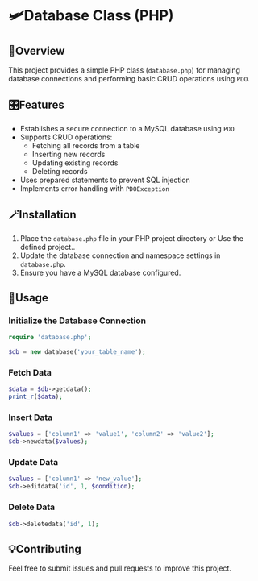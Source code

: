 # 🛩️Database Class (PHP)

## 👀Overview
This project provides a simple PHP class (`database.php`) for managing database connections and performing basic CRUD operations using `PDO`.

## 🎛️Features
- Establishes a secure connection to a MySQL database using `PDO`
- Supports CRUD operations:
  - Fetching all records from a table
  - Inserting new records
  - Updating existing records
  - Deleting records
- Uses prepared statements to prevent SQL injection
- Implements error handling with `PDOException`

## 🪄Installation
1. Place the `database.php` file in your PHP project directory or Use the defined project..
2. Update the database connection and namespace settings in `database.php`.
3. Ensure you have a MySQL database configured.

## 🔮Usage
### Initialize the Database Connection
```php
require 'database.php';

$db = new database('your_table_name');
```

### Fetch Data
```php
$data = $db->getdata();
print_r($data);
```

### Insert Data
```php
$values = ['column1' => 'value1', 'column2' => 'value2'];
$db->newdata($values);
```

### Update Data
```php
$values = ['column1' => 'new_value'];
$db->editdata('id', 1, $condition);
```

### Delete Data
```php
$db->deletedata('id', 1);
```

## 💡Contributing
Feel free to submit issues and pull requests to improve this project.



